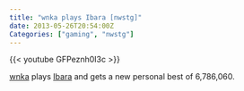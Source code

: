 ```yaml
---
title: "wnka plays Ibara [nwstg]"
date: 2013-05-26T20:54:00Z
Categories: ["gaming", "nwstg"]
---
```

{{< youtube GFPeznh0I3c >}}

[wnka](https://twitter.com/wnka) plays [Ibara][1] and gets a new personal best of 6,786,060.

[1]: http://en.wikipedia.org/wiki/Ibara_(arcade_game)
